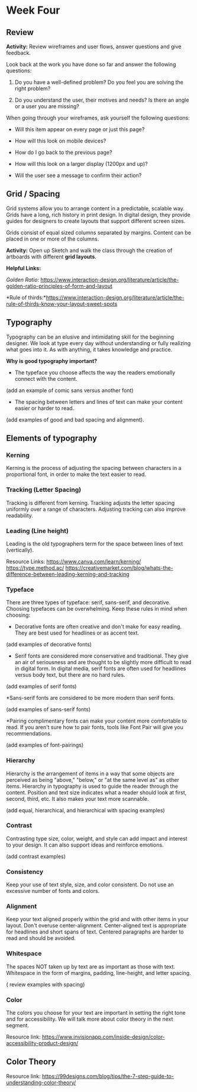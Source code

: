 # Week Four

## Review

**Activity:** Review wireframes and user flows, answer questions and give feedback. 

Look back at the work you have done so far and answer the following questions:

1. Do you have a well-defined problem? Do you feel you are solving the right problem?

1. Do you understand the user, their motives and needs? Is there an angle or a user you are missing?

When going through your wireframes, ask yourself the following questions:

 * Will this item appear on every page or just this page? 

 * How will this look on mobile devices?

 * How do I go back to the previous page? 

 * How will this look on a larger display (1200px and up)?

 * Will the user see a message to confirm their action?

## Grid / Spacing

Grid systems allow you to arrange content in a predictable, scalable way. Grids have a long, rich history in print design. In digital design, they provide guides for designers to create layouts that support different screen sizes.

Grids consist of equal sized columns separated by margins. Content can be placed in one or more of the columns.

**Activity:** Open up Sketch and walk the class through the creation of artboards with different **grid layouts**. 

**Helpful Links:** 

*Golden Ratio:* https://www.interaction-design.org/literature/article/the-golden-ratio-principles-of-form-and-layout

*Rule of thirds:*https://www.interaction-design.org/literature/article/the-rule-of-thirds-know-your-layout-sweet-spots

## Typography

Typography can be an elusive and intimidating skill for the beginning designer. We look at type every day without understanding or fully realizing what goes into it. As with anything, it takes knowledge and practice.

**Why is good typography important?**
* The typeface you choose affects the way the readers emotionally connect with the content. 

(add an example of comic sans versus another font)

* The spacing between letters and lines of text can make your content easier or harder to read.

 (add examples of good and bad spacing and alignment).

## Elements of typography

### Kerning

Kerning is the process of adjusting the spacing between characters in a proportional font, in order to make the text easier to read.

### Tracking (Letter Spacing)

Tracking is different from kerning. Tracking adjusts the letter spacing uniformly over a range of characters. Adjusting tracking can also improve readability.

### Leading (Line height)

Leading is the old typographers term for the space between lines of text (vertically).

Resource Links:
https://www.canva.com/learn/kerning/
https://type.method.ac/
https://creativemarket.com/blog/whats-the-difference-between-leading-kerning-and-tracking



### Typeface
There are three types of typeface: serif, sans-serif, and decorative.
Choosing typefaces can be overwhelming. Keep these rules in mind when choosing:

* Decorative fonts are often creative and don't make for easy reading. They are best used for headlines or as accent text.

(add examples of decorative fonts)

* Serif fonts are considered more conservative and traditional. They give an air of seriousness and are thought to be slightly more difficult to read in digital form. In digital media, serif fonts are often used for headlines versus body text, but there are no hard rules.

(add examples of serif fonts)

*Sans-serif fonts are considered to be more modern than serif fonts. 

(add examples of sans-serif fonts)

*Pairing complimentary fonts can make your content more comfortable to read. If you aren't sure how to pair fonts, tools like Font Pair will give you recommendations.

(add examples of font-pairings)

### Hierarchy

Hierarchy is the arrangement of items in a way that some objects are perceived as being "above," "below," or "at the same level as" as other items. Hierarchy in typography is used to guide the reader through the content. Position and text size indicates what a reader should look at first, second, third, etc. It also makes your text more scannable.

(add equal, hierarchical, and hierarchical with spacing examples)

### Contrast
Contrasting type size, color, weight, and style can add impact and interest to your design. It can also support ideas and reinforce emotions.

(add contrast examples)

### Consistency
Keep your use of text style, size, and color consistent. Do not use an excessive number of fonts and colors.

### Alignment
Keep your text aligned properly within the grid and with other items in your layout. Don't overuse center-alignment. Center-aligned text is appropriate for headlines and short spans of text. Centered paragraphs are harder to read and should be avoided.

### Whitespace
The spaces NOT taken up by text are as important as those with text. Whitespace in the form of margins, padding, line-height, and letter spacing.

( review examples with spacing)

### Color
The colors you choose for your text are important in setting the right tone and for accessibility. We will talk more about color theory in the next segment.

Resource link:
https://www.invisionapp.com/inside-design/color-accessibility-product-design/


## Color Theory

Resource link:
https://99designs.com/blog/tips/the-7-step-guide-to-understanding-color-theory/

 


